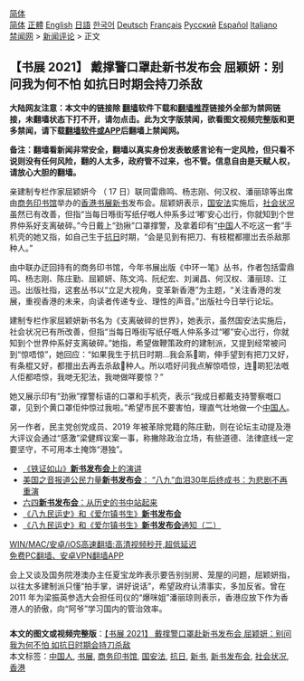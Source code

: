  <!-- 面包屑导航 --> <div class="breadcrumb"><!-- GTranslate: https://gtranslate.io/ -->  <div class="switcher notranslate">  <div class="selected">  <a href="#" onclick="return false;"> 简体</a>  </div>  <div class="option">  <a href="https://www.bannedbook.org" onclick="doGTranslate('zh-CN|zh-CN');jQuery('div.switcher div.selected a').html(jQuery(this).html());return false;" title="简体中文" class="nturl selected"> 简体</a>  <a href="https://www.bannedbook.org/zh-tw/" onclick="doGTranslate('zh-CN|zh-TW');jQuery('div.switcher div.selected a').html(jQuery(this).html());return false;" title="繁體中文" class="nturl"> 正體</a>  <a href="https://www.bannedbook.org/en/" onclick="doGTranslate('zh-CN|en');jQuery('div.switcher div.selected a').html(jQuery(this).html());return false;" title="English" class="nturl"> English</a>  <a href="https://www.bannedbook.org/ja/" onclick="doGTranslate('zh-CN|ja');jQuery('div.switcher div.selected a').html(jQuery(this).html());return false;" title="日本語" class="nturl"> 日語</a>  <a href="https://www.bannedbook.org/ko/" onclick="doGTranslate('zh-CN|ko');jQuery('div.switcher div.selected a').html(jQuery(this).html());return false;" title="한국어" class="nturl"> 한국어</a>  <a href="https://www.bannedbook.org/de/" onclick="doGTranslate('zh-CN|de');jQuery('div.switcher div.selected a').html(jQuery(this).html());return false;" title="Deutsch" class="nturl"> Deutsch</a>  <a href="https://www.bannedbook.org/fr/" onclick="doGTranslate('zh-CN|fr');jQuery('div.switcher div.selected a').html(jQuery(this).html());return false;" title="Français" class="nturl"> Français</a>  <a href="https://www.bannedbook.org/ru/" onclick="doGTranslate('zh-CN|ru');jQuery('div.switcher div.selected a').html(jQuery(this).html());return false;" title="Русский" class="nturl"> Русский</a>  <a href="https://www.bannedbook.org/es/" onclick="doGTranslate('zh-CN|es');jQuery('div.switcher div.selected a').html(jQuery(this).html());return false;" title="Español" class="nturl"> Español</a>  <a href="https://www.bannedbook.org/it/" onclick="doGTranslate('zh-CN|it');jQuery('div.switcher div.selected a').html(jQuery(this).html());return false;" title="Italiano" class="nturl"> Italiano</a>  </div>  </div>      <div class='breadcrumb-sub'><!-- Breadcrumb NavXT 6.3.0 --> <a href="https://www.bannedbook.org/" class="home">禁闻网</a> &gt; <a href="https://www.bannedbook.org/bnews/comments/" class="category">新闻评论</a> &gt; 正文</div></div><h2>【书展 2021】 戴撑警口罩赴新书发布会 屈颖妍：别问我为何不怕 如抗日时期会持刀杀敌</h2> <p class="notice"><b>大陆网友注意：本文中的链接除 <a href="https://github.com/bannedbook/fanqiang" >翻墙</a>软件下载和<a href="https://github.com/killgcd/justmysocks/blob/master/README.md">翻墙推荐</a>链接外全部为禁网链接，未翻墙状态下打不开，请勿点击。此为文字版禁闻，欲看图文视频完整版和更多禁闻，请下载<a href="https://github.com/bannedbook/fanqiang">翻墙软件或APP</a>后翻墙上禁闻网。</p><p>备注：翻墙看新闻非常安全，翻墙以真实身份发表敏感言论有一定风险，但只看不说则没有任何风险，翻的人太多，政府管不过来，也不管。信息自由是天赋人权，请放心大胆的翻墙。</b></p>  <div class="entry">  <p>亲建制专栏作家屈颖妍今 （ 17 日）联同雷鼎鸣、杨志刚、何汉权、潘丽琼等出席由<a href="https://www.bannedbook.org/bnews/tag/%e5%95%86%e5%8a%a1%e5%8d%b0%e4%b9%a6%e9%a6%86/" class="st_tag internal_tag" rel="tag" title="标签 商务印书馆 下的日志">商务印书馆</a>举办的<a href="https://www.bannedbook.org/bnews/tag/%e9%a6%99%e6%b8%af/" class="st_tag internal_tag" rel="tag" title="标签 香港 下的日志">香港</a><a href="https://www.bannedbook.org/bnews/tag/%E4%B9%A6%E5%B1%95/" class="st_tag internal_tag" rel="tag" title="标签 书展 下的日志">书展</a><a href="https://www.bannedbook.org/bnews/tag/%E6%96%B0%E4%B9%A6/" class="st_tag internal_tag" rel="tag" title="标签 新书 下的日志">新书</a>发布会。屈颖妍表示，<a href="https://www.bannedbook.org/bnews/tag/%e5%9b%bd%e5%ae%89%e6%b3%95/" class="st_tag internal_tag" rel="tag" title="标签 国安法 下的日志">国安法</a>实施后，<a href="https://www.bannedbook.org/bnews/tag/%E7%A4%BE%E4%BC%9A%E7%8A%B6%E5%86%B5/" class="st_tag internal_tag" rel="tag" title="标签 社会状况 下的日志">社会状况</a>虽然已有改善，但指“当每日喺街写纸仔嘅人仲系多过‘嘟’安心岀行，你就知到个世界仲系好支离破碎。”今日戴上“劲揪”口罩撑警，及拿着印有“<span class='wp_keywordlink_affiliate'><a href="https://www.bannedbook.org/" title="中国" target="_blank">中国</a></span>人不吃这一套”手机壳的她又指，如自己生于<a href="https://www.bannedbook.org/bnews/tag/%E6%8A%97%E6%97%A5/" class="st_tag internal_tag" rel="tag" title="标签 抗日 下的日志">抗日</a>时期，“会是见到有把刀、有枝棍都擸岀去杀敌那种人。”</p> <p>由中联办迂回持有的商务印书馆，今年书展出版《中环一笔》丛书，作者包括雷鼎鸣、杨志刚、陈庄勤、屈颖妍、陈文鸿、阮纪宏、刘澜昌、何汉权、潘丽琼、江迅。出版社指，这套丛书以“立足大视角，变革新香港”为主题，“关注香港的发展，重视香港的未来，向读者传递专业、理性的声音。”出版社今日举行论坛。</p>  <p>建制专栏作家屈颖妍新书名为《支离破碎的世界》，她表示，虽然国安法实施后，社会状况已有所改善，但指“当每日喺街写纸仔嘅人仲系多过“嘟”安心岀行，你就知到个世界仲系好支离破碎。”她指，希望做鞭策政府的建制派，又提到经常被问到“惊唔惊”，她回应：“如果我生于抗日时期…我会系𠮶啲，伸手望到有把刀又好，有条棍又好，都擸出去再去杀敌𠮶种人。所以唔好问我点解惊唔惊，连𠮶啲犯法嘅人佢都唔惊，我哋无犯法，我哋做咩要惊？”</p> <p>她又展示印有“劲揪”撑警标语的口罩和手机壳，表示“我成日都戴支持警察嘅口罩，见到个黄口罩佢仲惊过我啦。”希望市民不要害怕，理直气壮地做一个<a href="https://www.bannedbook.org/bnews/tag/%e4%b8%ad%e5%9b%bd%e4%ba%ba/" class="st_tag internal_tag" rel="tag" title="标签 中国人 下的日志">中国人</a>。</p>  <p>另一作者，民主党创党成员、2019 年被革除党籍的陈庄勤，则在论坛主动提及港大评议会通过“感激”梁健辉议案一事，称撇除政治立场，有些道德、法律底线一定要坚守，不可用本土掩饰“港独”。</p> <ul class='op-related-articles' title='相关阅读'> <li><a href='https://www.bannedbook.org/bnews/cbnews/20201201/1440325.html' target='_blank'>《铁证如山》<b>新书发布会</b>上的演讲</a></li> <li><a href='https://www.bannedbook.org/bnews/baitai/20190518/1129894.html' target='_blank'>美国之音报道公民力量<b>新书发布会</b>： “八九”血泪30年后终成书：为悲剧不再重演</a></li> <li><a href='https://www.bannedbook.org/bnews/headline/20190516/1128876.html' target='_blank'>六四<b>新书发布会</b>：从历史的书中站起来</a></li> <li><a href='https://www.bannedbook.org/bnews/baitai/20190515/1128477.html' target='_blank'>&#12298;八九民运史&#12299;和&#12298;爱尔镇书生&#12299;<b>新书发布会</b></a></li> <li><a href='https://www.bannedbook.org/bnews/baitai/20190514/1127599.html' target='_blank'>《八九民运史》和《爱尔镇书生》<b>新书发布会</b>通知（二）</a></li> </ul> <p class="texttj"> <a href="https://github.com/bannedbook/fanqiang/wiki/V2ray%E6%9C%BA%E5%9C%BA" target="_blank">WIN/MAC/安卓/iOS高速翻墙:高清视频秒开,超低延迟</a><br/> <a href="https://github.com/bannedbook/fanqiang/wiki/%E7%A6%81%E9%97%BB%E7%BD%91%E5%AE%89%E5%8D%93%E7%BF%BB%E5%A2%99%E6%96%B0%E9%97%BBAPP" target="_blank">免费PC翻墙、安卓VPN翻墙APP</a></p> <p>会上又谈及国务院港澳办主任夏宝龙昨表示要告别㓥房、笼屋的问题，屈颖妍指，以往太多建制派只懂“拍手掌，讲好说话”，希望政府认清事实，多加反省。曾在 2011 年为梁振英参选大会担任司仪的“爆咪姐”潘丽琼则表示，香港应放下作为香港人的骄傲，向“阿爷”学习国内的管治效率。</p><a name='sharetosocial'></a>  <div style="margin-bottom:5px;padding-bottom:5px;clear:both"> <div id="archive-pix-1" class="banner-ads"> <!-- AuctionX Display platform tag START --> <div id="26318x728x90x621x_ADSLOT2" clicktrack="%%CLICK_URL_ESC%%"></div> <!-- AuctionX Display platform tag END --> </div> <div id="archive-pix-2" class="banner-ads"> <!-- AuctionX Display platform tag START --> <div id="26315x300x250x621x_ADSLOT2" clicktrack="%%CLICK_URL_ESC%%"></div> <!-- AuctionX Display platform tag END --> </div> </div>    <div id="archive-pix-1" class="banner-ads"> <!-- AuctionX Display platform tag START --> <div id="26318x728x90x621x_ADSLOT3" clicktrack="%%CLICK_URL_ESC%%"></div> <!-- AuctionX Display platform tag END --> </div> <div><b>本文的图文或视频完整版</b>：<a href='https://www.bannedbook.org/bnews/comments/20210717/1589056.html'>【书展 2021】 戴撑警口罩赴新书发布会 屈颖妍：别问我为何不怕 如抗日时期会持刀杀敌</a></div>  </div><!--END ENTRY--> <div class="postfooter"> <div>本文标签：<a href="https://www.bannedbook.org/bnews/tag/%e4%b8%ad%e5%9b%bd%e4%ba%ba/" rel="tag">中国人</a>, <a href="https://www.bannedbook.org/bnews/tag/%E4%B9%A6%E5%B1%95/" rel="tag">书展</a>, <a href="https://www.bannedbook.org/bnews/tag/%e5%95%86%e5%8a%a1%e5%8d%b0%e4%b9%a6%e9%a6%86/" rel="tag">商务印书馆</a>, <a href="https://www.bannedbook.org/bnews/tag/%e5%9b%bd%e5%ae%89%e6%b3%95/" rel="tag">国安法</a>, <a href="https://www.bannedbook.org/bnews/tag/%E6%8A%97%E6%97%A5/" rel="tag">抗日</a>, <a href="https://www.bannedbook.org/bnews/tag/%E6%96%B0%E4%B9%A6/" rel="tag">新书</a>, <a href="https://www.bannedbook.org/bnews/tag/%E6%96%B0%E4%B9%A6%E5%8F%91%E5%B8%83%E4%BC%9A/" rel="tag">新书发布会</a>, <a href="https://www.bannedbook.org/bnews/tag/%E7%A4%BE%E4%BC%9A%E7%8A%B6%E5%86%B5/" rel="tag">社会状况</a>, <a href="https://www.bannedbook.org/bnews/tag/%e9%a6%99%e6%b8%af/" rel="tag">香港</a></div>  </div><!--END POSTFOOTER--> 